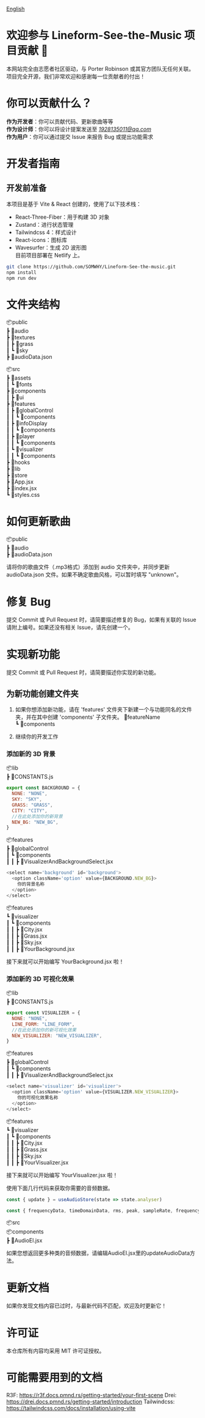 [English](/docs/en/CONTRIBUTION.en.md)
# 欢迎参与 Lineform-See-the-Music 项目贡献 🎵

本网站完全由志愿者社区驱动，与 Porter Robinson 或其官方团队无任何关联。项目完全开源，我们非常欢迎和感谢每一位贡献者的付出！

# 你可以贡献什么？

**作为开发者**：你可以贡献代码、更新歌曲等等  
**作为设计师**：你可以将设计提案发送至 *1928135011@qq.com*  
**作为用户**：你可以通过提交 Issue 来报告 Bug 或提出功能需求

# 开发者指南

## 开发前准备

本项目是基于 Vite & React 创建的，使用了以下技术栈：

- React-Three-Fiber：用于构建 3D 对象
- Zustand：进行状态管理
- Tailwindcss 4：样式设计
- React-icons：图标库
- Wavesurfer：生成 2D 波形图  
目前项目部署在 Netlify 上。

```bash
git clone https://github.com/SOMWHY/Lineform-See-the-music.git
npm install
npm run dev
```

# 文件夹结构
📦public  
┣ 📂audio  
┣ 📂textures  
┃ ┣ 📂grass  
┃ ┗ 📂sky  
┣ 📜audioData.json

📦src  
┣ 📂assets  
┃ ┗ 📂fonts  
┣ 📂components  
┃ ┣ 📂ui  
┣ 📂features  
┃ ┣ 📂globalControl  
┃ ┃ ┗ 📂components  
┃ ┣ 📂infoDisplay  
┃ ┃ ┗ 📂components  
┃ ┣ 📂player  
┃ ┃ ┗ 📂components  
┃ ┗ 📂visualizer  
┃ ┃ ┗ 📂components  
┣ 📂hooks  
┣ 📂lib  
┣ 📂store  
┣ 📜App.jsx  
┣ 📜index.jsx  
┗ 📜styles.css  

# 如何更新歌曲
📦public  
┣ 📂audio  
┣ 📜audioData.json  

请将你的歌曲文件（.mp3格式）添加到 audio 文件夹中，并同步更新 audioData.json 文件。如果不确定歌曲风格，可以暂时填写 "unknown"。

# 修复 Bug
提交 Commit 或 Pull Request 时，请简要描述修复的 Bug，如果有关联的 Issue 请附上编号。如果还没有相关 Issue，请先创建一个。

# 实现新功能
提交 Commit 或 Pull Request 时，请简要描述你实现的新功能。

## 为新功能创建文件夹
1. 如果你想添加新功能，请在 'features' 文件夹下新建一个与功能同名的文件夹，并在其中创建 'components' 子文件夹。
📂featureName  
┗ 📂components

2. 继续你的开发工作

### 添加新的 3D 背景
📦lib  
┣ 📜CONSTANTS.js

``` js
export const BACKGROUND = {
  NONE: "NONE",
  SKY: "SKY",
  GRASS: "GRASS",
  CITY: "CITY",
  //在此处添加你的新背景
  NEW_BG: "NEW_BG",
}
```
📦features  
┣ 📂globalControl  
┃ ┗ 📂components   
┃ ┃ ┣ 📜VisualizerAndBackgroundSelect.jsx

``` js
<select name='background' id='background'>
  <option className='option' value={BACKGROUND.NEW_BG}>
    你的背景名称
  </option>
</select>
```

📦features  
┗ 📂visualizer  
┃ ┗ 📂components  
┃ ┃ ┣ 📜City.jsx  
┃ ┃ ┣ 📜Grass.jsx  
┃ ┃ ┣ 📜Sky.jsx  
┃ ┃ ┣ 📜YourBackground.jsx  

接下来就可以开始编写 YourBackground.jsx 啦！

### 添加新的 3D 可视化效果
📦lib  
┣ 📜CONSTANTS.js

```js
export const VISUALIZER = {
  NONE: "NONE",
  LINE_FORM: "LINE_FORM",
  //在此处添加你的新可视化效果
  NEW_VISUALIZER: "NEW_VISUALIZER",
}
```
📦features  
┣ 📂globalControl  
┃ ┗ 📂components  
┃ ┃ ┣ 📜VisualizerAndBackgroundSelect.jsx

```js
<select name='visualizer' id='visualizer'>
  <option className='option' value={VISUALIZER.NEW_VISUALIZER}>
    你的可视化效果名称
  </option>
</select>
```

📦features  
┗ 📂visualizer  
┃ ┗ 📂components  
┃ ┃ ┣ 📜City.jsx  
┃ ┃ ┣ 📜Grass.jsx  
┃ ┃ ┣ 📜Sky.jsx  
┃ ┃ ┣ 📜YourVisualizer.jsx

接下来就可以开始编写 YourVisualizer.jsx 啦！

使用下面几行代码来获取你需要的音频数据。

```js
const { update } = useAudioStore(state => state.analyser)

const { frequencyData, timeDomainData, rms, peak, sampleRate, frequencyBinCount } = update()
```

📦src  
📦components  
 ┣ 📜AudioEl.jsx  

如果您想返回更多种类的音频数据，请编辑AudioEl.jsx里的updateAudioData方法。

# 更新文档
如果你发现文档内容已过时，与最新代码不匹配，欢迎及时更新它！

# 许可证
本仓库所有内容均采用 MIT 许可证授权。

# 可能需要用到的文档
R3F: https://r3f.docs.pmnd.rs/getting-started/your-first-scene
Drei: https://drei.docs.pmnd.rs/getting-started/introduction
Tailwindcss: https://tailwindcss.com/docs/installation/using-vite